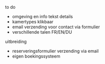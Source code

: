to do
- omgeving en info tekst details
- kamertypes klikbaar
- email verzending voor contact via formulier
- verschillende talen FR/EN/DU

uitbreiding
- reserveringsformulier verzending via email
- eigen boekingssysteem
